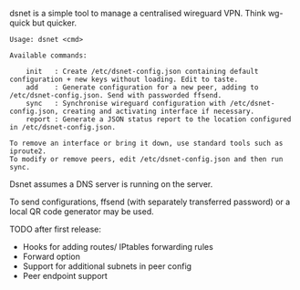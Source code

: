 dsnet is a simple tool to manage a centralised wireguard VPN. Think wg-quick
but quicker.

    Usage: dsnet <cmd>

    Available commands:

    	init   : Create /etc/dsnet-config.json containing default configuration + new keys without loading. Edit to taste.
    	add    : Generate configuration for a new peer, adding to /etc/dsnet-config.json. Send with passworded ffsend.
    	sync   : Synchronise wireguard configuration with /etc/dsnet-config.json, creating and activating interface if necessary.
    	report : Generate a JSON status report to the location configured in /etc/dsnet-config.json.

    To remove an interface or bring it down, use standard tools such as iproute2.
    To modify or remove peers, edit /etc/dsnet-config.json and then run sync.

Dsnet assumes a DNS server is running on the server.

To send configurations, ffsend (with separately transferred password) or a local QR code generator may be used.

TODO after first release:

  * Hooks for adding routes/ IPtables forwarding rules
  * Forward option
  * Support for additional subnets in peer config
  * Peer endpoint support
